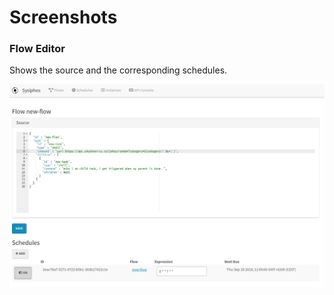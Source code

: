 # Screenshots

### Flow Editor

Shows the source and the corresponding schedules.

![flow-editor](screenshots/flow-editor.png)